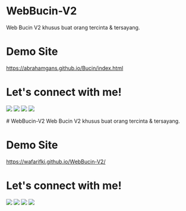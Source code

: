 # WebBucin-V2
Web Bucin V2 khusus buat orang tercinta &amp; tersayang.

# Demo Site
 <a href="https://abrahamgans.github.io/Bucin/index.html">https://abrahamgans.github.io/Bucin/index.html</a>

# Let's connect with me!
<p>
    <a href="https://abrahamgans.github.io/xx/Tools.html" target="_blank"><img src="https://img.shields.io/badge/Website-https://abrahamgans.github.io/xx/Tools.html-blue?" /></a>
    <a href="https://www.instagram.com/abraham.benedick/" target="_blank"><img src="https://img.shields.io/badge/Instagram-@abraham.benedick-ungu" /></a>
    <a href="https://facebook.com/theblackhat.bram" target="_blank"><img src="https://img.shields.io/badge/Facebook-wafarifkianafin-blue" /></a>
    <a href="https://instagram.com/wafarifki_" target="_blank"><img src="https://img.shields.io/badge/Instagram-@wafarifki_-blue" /></a>
</p> 
# WebBucin-V2
Web Bucin V2 khusus buat orang tercinta &amp; tersayang.

# Demo Site
 <a href="https://wafarifki.github.io/WebBucin-V2/">https://wafarifki.github.io/WebBucin-V2/</a>

# Let's connect with me!
<p>
    <a href="https://wafarifqi.com" target="_blank"><img src="https://img.shields.io/badge/Website-https://wafarifqi.com-blue?" /></a>
    <a href="https://www.linkedin.com/in/wafa-rifqi-anafin-553b591b7/" target="_blank"><img src="https://img.shields.io/badge/Linkedin-WafaRifkiAnafin_-blue" /></a>
    <a href="https://facebook.com/wafarifkianafin" target="_blank"><img src="https://img.shields.io/badge/Facebook-wafarifkianafin-blue" /></a>
    <a href="https://instagram.com/wafarifki_" target="_blank"><img src="https://img.shields.io/badge/Instagram-@wafarifki_-blue" /></a>
</p> 

